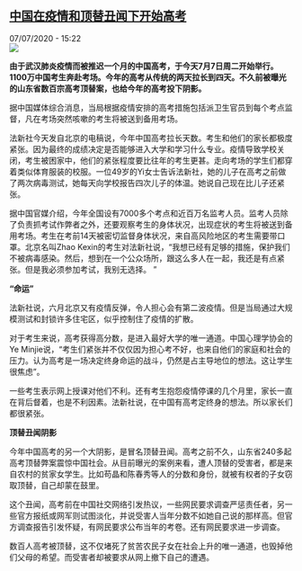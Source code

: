 <!--1594130111000-->
[中国在疫情和顶替丑闻下开始高考](http://www.rfi.fr//cn/%E4%B8%AD%E5%9B%BD/20200707-%E4%B8%AD%E5%9B%BD%E5%9C%A8%E7%96%AB%E6%83%85%E5%92%8C%E9%A1%B6%E6%9B%BF%E4%B8%91%E9%97%BB%E4%B8%8B%E5%BC%80%E5%A7%8B%E9%AB%98%E8%80%83)
------

<div>07/07/2020 - 15:22</div><img src="https://s.rfi.fr/media/display/43e72a54-c054-11ea-8017-005056a98db9/w:310/p:16x9/2020-07-07T015727Z_1803680753_RC21OH9GWJR4_RTRMADP_3_HEALTH-CORONAVIRUS-CHINA-EXAM.JPG"><p><strong>由于武汉肺炎疫情而被推迟一个月的中国高考，于今天7月7日周二开始举行。1100万中国考生奔赴考场。今年的高考从传统的两天拉长到四天。不久前被曝光的山东省数百宗高考顶替案，也给今年的高考投下阴影。</strong></p><div class="t-content__body u-clearfix"><div class="m-interstitial"></div><p>据中国媒体综合消息，当局根据疫情安排的高考措施包括派卫生官员到每个考点监督，凡在考场突然咳嗽的考生将被送到备用考场。</p><p>法新社今天发自北京的电稿说，今年中国高考拉长天数。考生和他们的家长都极度紧张。因为最终的成绩决定是否能够进入大学和学习什么专业。疫情导致学校关闭，考生被困家中，他们的紧张程度要比往年的考生更甚。走向考场的学生们都穿着类似体育服装的校服。一位49岁的Yi女士告诉法新社，她的儿子在高考之前做了两次病毒测试，她每天向学校报告四次儿子的体温。她说自己现在比儿子还紧张。</p><p>据中国官媒介绍，今年全国设有7000多个考点和近百万名监考人员。监考人员除了负责抓考试作弊者之外，还要观察考生的身体状况，出现症状的考生将被送到备用考场。考生在考前14天被密切监督身体状况，来自高风险地区的考生需要带口罩。北京名叫Zhao Kexin的考生对法新社说，“我想已经有足够的措施，保护我们不被病毒感染。然后，想到在一个公众场所，跟这么多人在一起，我还是有点紧张。但是我必须参加考试，我别无选择。 ”</p><p><strong>“命运”</strong></p><p>法新社说，六月北京又有疫情反弹，令人担心会有第二波疫情。但是当局通过大规模测试和封锁许多住宅区，似乎控制住了疫情的扩散。</p><p>对于考生来说，高考获得高分数，是进入最好大学的唯一通道。中国心理学协会的Ye Minjie说，“考生们紧张并不仅仅因为担心考不好，也来自他们的家庭和社会的压力。认为高考是一场决定终身命运的战斗，仍然是占主导地位的想法。这让学生很焦虑”。</p><p>一些考生表示网上授课对他们不利。还有考生抱怨疫情停课的几个月里，家长一直在背后督着，也是不利因素。法新社说，在中国有高考定终身的想法。所以家长们都很紧张。</p><p><strong>顶替丑闻阴影</strong></p><p>今年中国高考的另一个大阴影，是冒名顶替丑闻。高考之前不久，山东省240多起高考顶替弊案震惊中国社会。从目前曝光的案例来看，遭人顶替的受害者，都是来自农村的贫家女学生。比如苟晶和陈春秀等人的分数和身份，就被有权者的子女窃取顶替，自己却蒙在鼓里。</p><p>这个丑闻，高考前在中国社交网络引发热议，一些网民要求调查严惩责任者，另一些官方报纸或网军则试图淡化，并说受害人当年分数不如她自己说的那样高。但官方调查报告引发怀疑，有网民要求公布当年的考卷。还有网民要求进一步调查。</p><p>数百人高考被顶替，这不仅堵死了贫苦农民子女在社会上升的唯一通道，也毁掉他们父母的希望。而受害者却被要求从网上撤下自己的遭遇。</p><p> </p><div class="o-self-promo o-self-promo--nl o-self-promo--hidden" data-selfpromo-newsletter></div><div class="o-self-promo o-self-promo--app o-self-promo--hidden" data-selfpromo-app></div></div>
